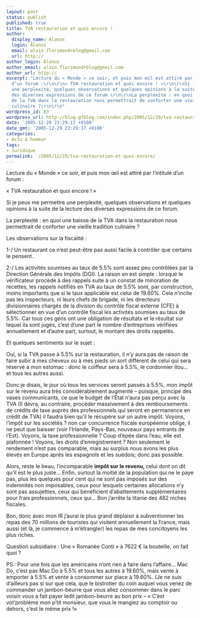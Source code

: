 ```yaml
---
layout: post
status: publish
published: true
title: TVA restauration et quoi encore !
author:
  display_name: Alanus
  login: Alanus
  email: alain.florimond+blog@gmail.com
  url: http://
author_login: Alanus
author_email: alain.florimond+blog@gmail.com
author_url: http://
excerpt: "Lecture du « Monde » ce soir, et puis mon œil est attiré par l’intitulé
  d’un forum :\r\n\r\n« TVA restauration et quoi encore ! »\r\n\r\nSi je peux me permettre
  une perplexité, quelques observations et quelques opinions à la suite de la lecture
  des diverses expressions de ce forum.\r\n\r\nLa perplexité : en quoi une baisse
  de la TVA dans la restauration nous permettrait de conforter une vieille tradition
  culinaire ?\r\n\r\n"
wordpress_id: 83
wordpress_url: http://blog.gfblog.com/index.php/2005/12/29/tva-restauration-et-quoi-encore/
date: '2005-12-29 23:29:17 +0100'
date_gmt: '2005-12-29 22:29:17 +0100'
categories:
- Actu & humeur
tags:
- Juridique
permalink:  /2005/12/29/tva-restauration-et-quoi-encore/
---
```

<p>Lecture du « Monde » ce soir, et puis mon œil est attiré par l’intitulé d’un forum :</p>
<p>« TVA restauration et quoi encore ! »</p>
<p>Si je peux me permettre une perplexité, quelques observations et quelques opinions à la suite de la lecture des diverses expressions de ce forum.</p>
<p>La perplexité : en quoi une baisse de la TVA dans la restauration nous permettrait de conforter une vieille tradition culinaire ?</p>
<p><a id="more"></a><a id="more-83"></a></p>
<p>Les observations sur la fiscalité :</p>
<p>1-/ Un restaurant ce n’est peut-être pas aussi facile à contrôler que certains le pensent.</p>
<p>2-/ Les activités soumises au taux de 5.5% sont assez peu contrôlées par la Direction Générale des Impôts (DGI). La raison en est simple : lorsque le vérificateur procède à des rappels suite à un constat de minoration de recettes, les rappels notifiés en TVA au taux de 5.5% sont, par construction, moins importants que si le taux applicable est celui de 19.60%. Cela n’incite pas les inspecteurs, ni leurs chefs de brigade, ni les directeurs divisionnaires chargés de la division du contrôle fiscal externe (CFE) à sélectionner en vue d’un contrôle fiscal les activités soumises au taux de 5.5%. Car tous ces gens ont une obligation de résultats et le résultat sur lequel ils sont jugés, c’est d’une part le nombre d’entreprises vérifiées annuellement et d’autre part, surtout, le montant des droits rappelés.</p>
<p>Et quelques sentiments sur le sujet :</p>
<p>Oui, si la TVA passe à 5.5% sur la restauration, il n’y aura pas de raison de faire subir à mes cheveux ou à mes pieds un sort différent de celui qui sera réservé à mon estomac : donc le coiffeur sera à 5.5%, le cordonnier itou… et tous les autres aussi.</p>
<p>Donc je disais, le jour où tous les services seront passés à 5.5%, mon impôt sur le revenu aura très considérablement augmenté – puisque, principe des vases communicants, ce que le budget de l’Etat n’aura pas perçu avec la TVA (Il devra, au contraire, procéder massivement à des remboursements de crédits de taxe auprès des professionnels qui seront en permanence en crédit de TVA) il faudra bien qu’il le récupère sur un autre impôt. Voyons, l’impôt sur les sociétés ? non car concurrence fiscale européenne oblige, il ne peut que baisser (voir l’Irlande, Pays-Bas, nouveaux pays entrants de l’Est). Voyons, la taxe professionnelle ? Coup d’épée dans l’eau, elle est plafonnée ! Voyons, les droits d’enregistrement ? Non seulement le rendement n’est pas comparable, mais au surplus nous avons les plus élevés en Europe après les espagnols et les suédois; donc pas possible.</p>
<p>Alors, reste le beau, l’incomparable <strong>impôt sur le revenu, </strong>celui dont on dit qu’il est le plus juste… Enfin, surtout la moitié de la population qui ne le paye pas, plus les quelques pour cent qui ne sont pas imposés sur des indemnités non imposables, ceux pour lesquels certaines allocations n’y sont pas assujetties, ceux qui bénéficient d’abattements supplémentaires pour frais professionnels, ceux qui… Bon j’arrête la litanie des 482 niches fiscales.</p>
<p>Bon, donc avec mon IR j’aurai le plus grand déplaisir à subventionner les repas des 70 millions de touristes qui visitent annuellement la France, mais aussi (et là, je commence à m’étrangler) les repas de mes concitoyens les plus riches.</p>
<p>Question subsidiaire : Une « Romanée Conti » à 7622 € la bouteille, on fait quoi ?</p>
<p>PS : Pour une fois que les américains n’ont rien à faire dans l’affaire… Mac Do, c’est pas Mac Do à 5.5% et tous les autres à 19.60%, mais vente à emporter à 5.5% et vente à consommer sur place à 19.60%. (Je ne suis d’ailleurs pas si sur que cela, que le bistrotier du coin auquel vous venez de commander un jambon-beurre que vous allez consommer dans le parc voisin vous a fait payer ledit jambon-beurre au bon prix – « C’est vot’probléme mon p’tit monsieur, que vous le mangiez au comptoir ou dehors, c’est le même prix !»</p>
